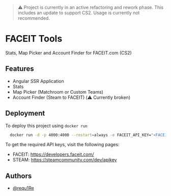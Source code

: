 > ⚠️ Project is currently in an active refactoring and rework phase. This includes an update to support CS2. Usage is currently not recommended.
# FACEIT Tools

Stats, Map Picker and Account Finder for FACEIT.com (CS2)


## Features
- Angular SSR Application
- Stats
- Map Picker (Matchroom or Custom Teams)
- Account Finder (Steam to FACEIT) (⚠️ Currently broken)


## Deployment

To deploy this project using `docker run`

```bash
  docker run -d -p 4000:4000 --restart=always -e FACEIT_API_KEY="<FACEIT (CLIENT) API KEY>" -e STEAM_WEB_API_KEY="<STEAM WEB API KEY>" --name faceit-tools ghcr.io/requ1re/faceit-tools
```
To get the required API keys, visit the following pages:
- FACEIT: https://developers.faceit.com/
- STEAM: https://steamcommunity.com/dev/apikey

## Authors
- [@requ1Re](https://www.github.com/requ1Re)

